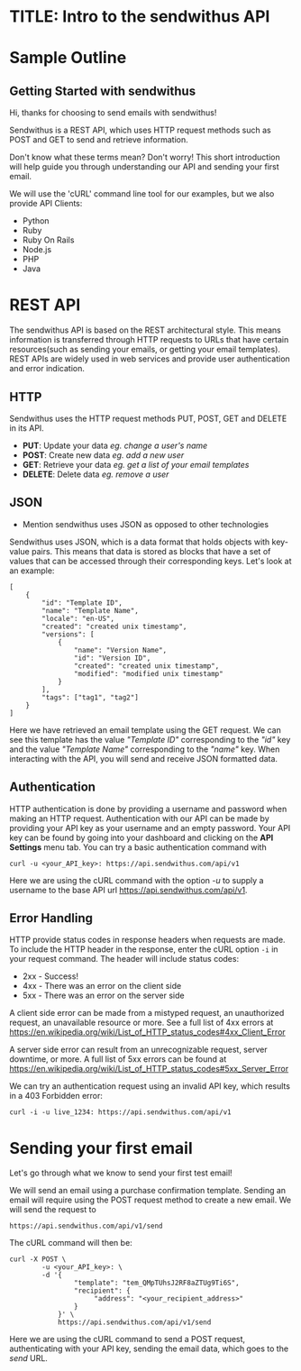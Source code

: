 # TITLE: Intro to the sendwithus API

# Sample Outline
## Getting Started with sendwithus
Hi, thanks for choosing to send emails with sendwithus! 

Sendwithus is a REST API, which uses HTTP request methods such as POST and GET
to send and retrieve information. 

Don't know what these terms mean? Don't worry! This short introduction will help guide you through understanding our API
and sending your first email. 

We will use the 'cURL' command line tool for our examples, but we also provide API Clients:

* Python
* Ruby
* Ruby On Rails
* Node.js
* PHP
* Java

# REST API
The sendwithus API is based on the REST architectural style. This means information is transferred through HTTP requests to URLs
that have certain resources(such as sending your emails, or getting your email templates). REST APIs are widely used in web services and 
provide user authentication and error indication.

## HTTP
Sendwithus uses the HTTP request methods PUT, POST, GET and DELETE in its API. 

* **PUT**: Update your data *eg. change a user's name*
* **POST**: Create new data *eg.  add a new user*
* **GET**: Retrieve your data *eg.  get a list of your email templates*
* **DELETE**: Delete data *eg. remove a user*

## JSON
- Mention sendwithus uses JSON as opposed to other technologies

Sendwithus uses JSON, which is a data format that holds objects with key-value pairs. This means that
data is stored as blocks that have a set of values that can be accessed through their corresponding keys. Let's look at
an example:
```
[
    {
        "id": "Template ID",
        "name": "Template Name",
        "locale": "en-US",
        "created": "created unix timestamp",
        "versions": [
            {
                "name": "Version Name",
                "id": "Version ID",
                "created": "created unix timestamp",
                "modified": "modified unix timestamp"
            }
        ],
        "tags": ["tag1", "tag2"]
    }
]
```
Here we have retrieved an email template using the GET request. We can see this template has the value *"Template ID"* corresponding to the *"id"* 
key and the value *"Template Name"* corresponding to the *"name"* key. When interacting with the API, you will send and receive JSON formatted data.

## Authentication
HTTP authentication is done by providing a username and password when making an HTTP request. Authentication with our API can be 
made by providing your API key as your username and an empty password. Your API key can be found by going into your dashboard and 
clicking on the **API Settings** menu tab. You can try a basic authentication command with

`curl -u <your_API_key>: https://api.sendwithus.com/api/v1`

Here we are using the cURL command with the option *-u* to supply a username to the base API url https://api.sendwithus.com/api/v1.

## Error Handling
HTTP provide status codes in response headers when requests are made. To include the HTTP header in the response,
enter the cURL option `-i` in your request command. The header will include status codes:

* 2xx - Success!
* 4xx - There was an error on the client side
* 5xx - There was an error on the server side

A client side error can be made from a mistyped request, an unauthorized request, an unavailable resource or more. See a full
list of 4xx errors at https://en.wikipedia.org/wiki/List_of_HTTP_status_codes#4xx_Client_Error

A server side error can result from an unrecognizable request, server downtime, or more. A full list of 5xx errors can be found
at https://en.wikipedia.org/wiki/List_of_HTTP_status_codes#5xx_Server_Error

We can try an authentication request using an invalid API key, which results in a 403 Forbidden error:

`curl -i -u live_1234: https://api.sendwithus.com/api/v1
`

# Sending your first email
Let's go through what we know to send your first test email!

We will send an email using a purchase confirmation template. Sending an email will require using the 
POST request method to create a new email. We will send the request to

`https://api.sendwithus.com/api/v1/send`

The cURL command will then be:

```
curl -X POST \
		-u <your_API_key>: \
		-d '{
      			"template": "tem_QMpTUhsJ2RF8aZTUg9Ti6S",
      			"recipient": {
       				 "address": "<your_recipient_address>"
      			}
    		}' \
    		https://api.sendwithus.com/api/v1/send
```

Here we are using the cURL command to send a POST request, authenticating with your API key, sending the email data, which goes to the *send* URL.
